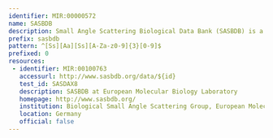 ```yaml
---
identifier: MIR:00000572
name: SASBDB
description: Small Angle Scattering Biological Data Bank (SASBDB) is a curated repository for small angle X-ray scattering (SAXS) and neutron scattering (SANS) data and derived models. Small angle scattering (SAS) of X-ray and neutrons provides structural information on biological macromolecules in solution at a resolution of 1-2 nm. SASBDB provides freely accessible and downloadable experimental data, which are deposited together with the relevant experimental conditions, sample details, derived models and their fits to the data.
prefix: sasbdb
pattern: ^[Ss][Aa][Ss][A-Za-z0-9]{3}[0-9]$
prefixed: 0
resources:
 - identifier: MIR:00100763
   accessurl: http://www.sasbdb.org/data/${id}
   test_id: SASDAX8
   description: SASBDB at European Molecular Biology Laboratory
   homepage: http://www.sasbdb.org/
   institution: Biological Small Angle Scattering Group, European Molecular Biology Laboratory, Hamburg Outstation, Hamburg
   location: Germany
   official: false
---
```

